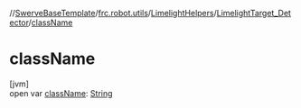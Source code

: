 //[SwerveBaseTemplate](../../../../index.md)/[frc.robot.utils](../../index.md)/[LimelightHelpers](../index.md)/[LimelightTarget_Detector](index.md)/[className](class-name.md)

# className

[jvm]\
open var [className](class-name.md): [String](https://docs.oracle.com/javase/8/docs/api/java/lang/String.html)
